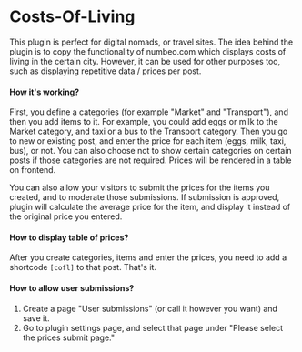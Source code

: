 # Costs-Of-Living

This plugin is perfect for digital nomads, or travel sites. The idea behind the plugin is to copy the functionality
of numbeo.com which displays costs of living in the certain city. However, it can be used for other purposes too, such as
displaying repetitive data / prices per post.

#### How it's working?

First, you define a categories (for example "Market" and "Transport"), and then you add items to it.
For example, you could add eggs or milk to the Market category, and taxi or a bus to the Transport category.
Then you go to new or existing post, and enter the price for each item (eggs, milk, taxi, bus), or not.
You can also choose not to show certain categories on certain posts if those categories are not required.
Prices will be rendered in a table on frontend.

You can also allow your visitors to submit the prices for the items you created, and to moderate those submissions.
If submission is approved, plugin will calculate the average price for the item, and display it instead of the original
price you entered.

#### How to display table of prices?

After you create categories, items and enter the prices, you need to add a shortcode `[cofl]` to that post. That's it.

#### How to allow user submissions?
1. Create a page "User submissions" (or call it however you want) and save it.
1. Go to plugin settings page, and select that page under "Please select the prices submit page."
